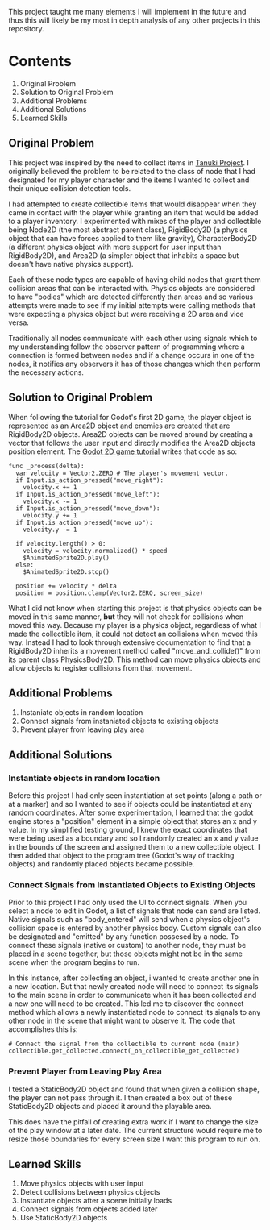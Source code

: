 This project taught me many elements I will implement in the future and thus this will likely
be my most in depth analysis of any other projects in this repository.

# Contents
1. Original Problem
2. Solution to Original Problem
3. Additional Problems
4. Additional Solutions
5. Learned Skills

## Original Problem
This project was inspired by the need to collect items in [Tanuki Project](https://github.com/JordanChwalik/TanukiProject).
I originally believed the problem to be related to the class of node that I had designated for my player character and
the items I wanted to collect and their unique collision detection tools.

I had attempted to create collectible items that would disappear when they came in contact with the player while
granting an item that would be added to a player inventory. I experimented with mixes of the player and collectible
being Node2D (the most abstract parent class), RigidBody2D (a physics object that can have forces applied to them
like gravity), CharacterBody2D (a different physics object with more support for user input than RigidBody2D), 
and Area2D (a simpler object that inhabits a space but doesn't have native physics support).

Each of these node types are capable of having child nodes that grant them collision areas that can be interacted with.
Physics objects are considered to have "bodies" which are detected differently than areas and so various
attempts were made to see if my initial attempts were calling methods that were expecting a physics object but
were receiving a 2D area and vice versa.

Traditionally all nodes communicate with each other using signals which to my understanding follow the observer pattern
of programming where a connection is formed between nodes and if a change occurs in one of the nodes, it notifies any
observers it has of those changes which then perform the necessary actions.

## Solution to Original Problem
When following the tutorial for Godot's first 2D game, the player object is represented as an Area2D object and
enemies are created that are RigidBody2D objects. Area2D objects can be moved around by creating a vector that follows
the user input and directly modifies the Area2D objects position element. The [Godot 2D game tutorial](https://docs.godotengine.org/en/stable/getting_started/first_2d_game/index.html)
writes that code as so:
```
func _process(delta):
  var velocity = Vector2.ZERO # The player's movement vector.
  if Input.is_action_pressed("move_right"):
    velocity.x += 1
  if Input.is_action_pressed("move_left"):
    velocity.x -= 1
  if Input.is_action_pressed("move_down"):
    velocity.y += 1
  if Input.is_action_pressed("move_up"):
    velocity.y -= 1

  if velocity.length() > 0:
    velocity = velocity.normalized() * speed
    $AnimatedSprite2D.play()
  else:
    $AnimatedSprite2D.stop()

  position += velocity * delta
  position = position.clamp(Vector2.ZERO, screen_size)
```

What I did not know when starting this project is that physics objects can be moved in this same manner,
**but** they will not check for collisions when moved this way. Because my player is a physics object,
regardless of what I made the collectible item, it could not detect an collisions when moved this way.
Instead I had to look through extensive documentation to find that a RigidBody2D inherits a movement method
called "move_and_collide()" from its parent class PhysicsBody2D. This method can move physics objects
and allow objects to register collisions from that movement.

## Additional Problems
1. Instaniate objects in random location
2. Connect signals from instaniated objects to existing objects
4. Prevent player from leaving play area

## Additional Solutions
### Instantiate objects in random location
Before this project I had only seen instantiation at set points (along a path or at a marker) and so I
wanted to see if objects could be instantiated at any random coordinates.
After some experimentation, I learned that the godot engine stores a "position" element in a simple
object that stores an x and y value. In my simplified testing ground, I knew the exact coordinates that
were being used as a boundary and so I randomly created an x and y value in the bounds of the screen
and assigned them to a new collectible object. I then added that object to the program tree (Godot's way
of tracking objects) and randomly placed objects became possible.

### Connect Signals from Instantiated Objects to Existing Objects
Prior to this project I had only used the UI to connect signals. When you select a node to edit in Godot,
a list of signals that node can send are listed. Native signals such as "body_entered" will send when a
physics object's collision space is entered by another physics body. Custom signals can also be designated
and "emitted" by any function possesed by a node. To connect these signals (native or custom) to another node,
they must be placed in a scene together, but those objects might not be in the same scene when the program begins
to run.

In this instance, after collecting an object, i wanted to create another one in a new location. But that newly
created node will need to connect its signals to the main scene in order to communicate when it has been collected
and a new one will need to be created. This led me to discover the connect method which allows a newly
instantiated node to connect its signals to any other node in the scene that might want to observe it. The
code that accomplishes this is:
```
# Connect the signal from the collectible to current node (main)
collectible.get_collected.connect(_on_collectible_get_collected)
```
### Prevent Player from Leaving Play Area
I tested a StaticBody2D object and found that when given a collision shape, the player can not pass through it.
I then created a box out of these StaticBody2D objects and placed it around the playable area.

This does have the pitfall of creating extra work if I want to change the size of the play window at a later date.
The current structure would require me to resize those boundaries for every screen size I want this program to
run on.

## Learned Skills
1. Move physics objects with user input
2. Detect collisions between physics objects
3. Instantiate objects after a scene initially loads
4. Connect signals from objects added later
5. Use StaticBody2D objects
